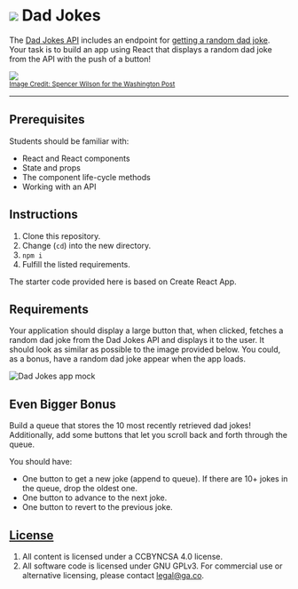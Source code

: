 # ![](https://ga-dash.s3.amazonaws.com/production/assets/logo-9f88ae6c9c3871690e33280fcf557f33.png) Dad Jokes 


The [Dad Jokes API](https://icanhazdadjoke.com/api) includes an endpoint for [getting a random dad joke](https://icanhazdadjoke.com/api#fetch-a-random-dad-joke). Your task is to build an app using React that displays a random dad joke from the API with the push of a button!

![](https://media.giphy.com/media/1woSafF6fSRUa40iTr/giphy.gif)<br>
<sup> [Image Credit: Spencer Wilson for the Washington Post](https://www.washingtonpost.com/news/arts-and-entertainment/wp/2016/06/17/did-you-get-your-hair-cut-readers-share-their-favorite-ridiculously-awful-dad-jokes/?noredirect=on&utm_term=.297ac211fffc) <sup>

---

## Prerequisites

Students should be familiar with: 

-   React and React components
-   State and props
-   The component life-cycle methods
-   Working with an API

## Instructions

1.  Clone this repository.
1.  Change (`cd`) into the new directory.
1.  `npm i`
1.  Fulfill the listed requirements.

The starter code provided here is based on Create React App. 

## Requirements

Your application should display a large button that, when clicked, fetches a random dad joke from the Dad Jokes API and displays it to the user. It should look as similar as possible to the image provided below. You could, as a bonus, have a random dad joke appear when the app loads.

![Dad Jokes app mock](./assets/dad-jokes.png)

## Even Bigger Bonus

Build a queue that stores the 10 most recently retrieved dad jokes! Additionally, add some buttons that let you scroll back and forth through the queue.

You should have:

* One button to get a new joke (append to queue). If there are 10+ jokes in the queue, drop the oldest one.
* One button to advance to the next joke.
* One button to revert to the previous joke.

## [License](LICENSE)

1.  All content is licensed under a CC­BY­NC­SA 4.0 license.
1.  All software code is licensed under GNU GPLv3. For commercial use or
    alternative licensing, please contact legal@ga.co.

